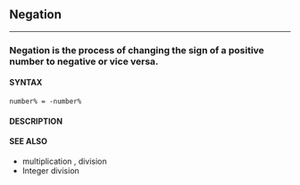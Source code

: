 ## Negation
---

### Negation is the process of changing the sign of a positive number to negative or vice versa.

#### SYNTAX

`number% = -number%`

#### DESCRIPTION


#### SEE ALSO
* multiplication , division
* Integer division
